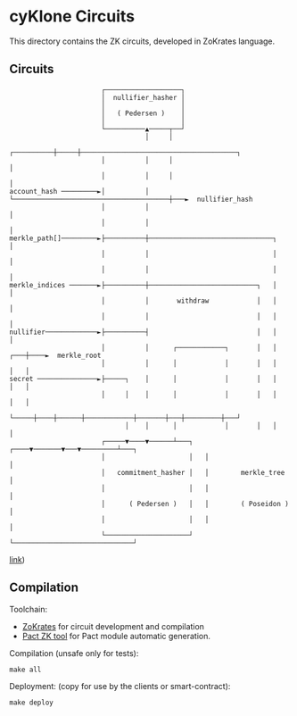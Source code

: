 # cyKlone Circuits

This directory contains the ZK circuits, developed in ZoKrates language.

## Circuits
```
                       ┌───────────────────┐
                       │  nullifier_hasher │
                       │                   │
                       │   ( Pedersen )    │
                       │                   │
                       └──────────▲─────┬──┘
                                  │     │
                       ┌──────────┼─────┼───────────────────────────────────────┐
                       │          │     │                                       │
                       │          │     │                                       │
account_hash ─────────►│          │     └───────────────────────────────────────┼───►  nullifier_hash
                       │          │                                             │
                       │          │                                             │
merkle_path[]─────────►├──────────┼───────────────────────────────┐             │
                       │          │                               │             │
                       │          │                               │             │
merkle_indices ───────►├──────────┼───────────────────────────┐   │             │
                       │          │       withdraw            │   │             │
                       │          │                           │   │             │
nullifier─────────────►├──────────┤                           │   │             │
                       │          │      ┌────────────┐       │   │         ┌───┼────►  merkle_root
                       │          │      │            │       │   │         │   │
secret ───────────────►├─────┐    │      │            │       │   │         │   │
                       │     │    │      │            │       │   │         │   │
                       └─────┼────┼──────┼────────────┼───────┼───┼─────────┼───┘
                             │    │      │            │       │   │         │
                       ┌─────▼────▼──────┴───┐   ┌────▼───────▼───▼─────────┴───┐
                       │                     │   │                              │
                       │   commitment_hasher │   │        merkle_tree           │
                       │                     │   │                              │
                       │      ( Pedersen )   │   │        ( Poseidon )          │
                       │                     │   │                              │
                       └─────────────────────┘   └──────────────────────────────┘
```
[link](https://asciiflow.com/#/share/eJzVV0tOwzAQvYrlFUhdIdRCTsEeo8pKBsUisZHjqq2q3gLlICwrTsNJCBBVpbFjTz4ErFk4jv3mzfOMZe%2Bo5DnQSK6ybEYzvgVNI7pjdMNodHu9mDG6rXpXN%2FOqZ2Bjqg9Gib29v7z1McakG5iQT4riUYBeprxIQRP%2FEtuob8kFuYMEdAGSXAYuwXrxWPnaSSQLrZ5E%2FpIF7sFJ5H6ZgjTqj83jWK2k%2BUrbVtXLg8vf9FYezisQqVpow%2B8HDjkH%2FZTB8pmb9P7BuxuT22ja%2FD52rbyQiYihcKT1dKoPpMlamDTRfN2cOpbibejHkg3VIUz%2FjmxQsaJrpOm5PVBC6ozUSpkO7OyTrCyOChQQazDII92xJ0Pw8cQ8upd%2FZL6bVz%2BtUCqdJURAzVpwXKtOxzGnMfaW7DoqbNN82LHKc2FyqG9Z34%2BDn9h1rRsNgMMekzdpvDca2NV%2FVYBIVP0emZ53fxsKpy0b6Z7uPwAvw3XE))

## Compilation

Toolchain:
   - [ZoKrates](https://zokrates.github.io/) for circuit development and compilation
   - [Pact ZK tool](https://github.com/CryptoPascal31/pact-zk-generator) for Pact module automatic generation.

Compilation (unsafe only for tests):
```shell
make all
```

Deployment: (copy for use by the clients or smart-contract):
```shell
make deploy
```
